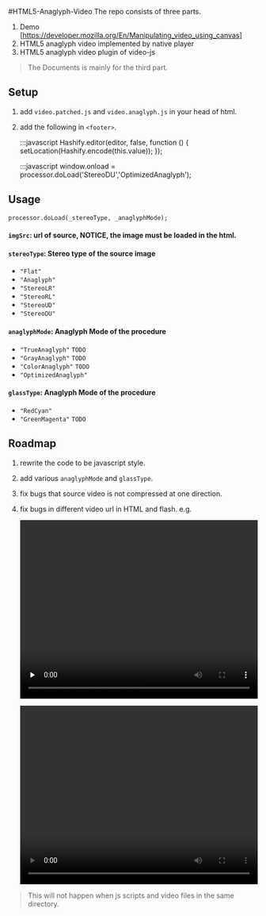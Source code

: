 #HTML5-Anaglyph-Video
The repo consists of three parts.

1. Demo [https://developer.mozilla.org/En/Manipulating_video_using_canvas]
2. HTML5 anaglyph video implemented by native player
3. HTML5 anaglyph video plugin of video-js


> The Documents is mainly for the third part.


## Setup
1. add `video.patched.js` and `video.anaglyph.js` in your head of html.
2. add the following in `<footer>`.

    :::javascript
    Hashify.editor(editor, false, function () {
      setLocation(Hashify.encode(this.value));
    });

    :::javascript
    window.onload = processor.doLoad('StereoDU','OptimizedAnaglyph');


## Usage

    processor.doLoad(_stereoType, _anaglyphMode);

#### `imgSrc`: url of source, **NOTICE**, the image must be loaded in the html.
#### `stereoType`: Stereo type of the source image
  * `"Flat"`
  * `"Anaglyph"`
  * `"StereoLR"`
  * `"StereoRL"`
  * `"StereoUD"`
  * `"StereoDU"`

#### `anaglyphMode`: Anaglyph Mode of the procedure
  * `"TrueAnaglyph"` `TODO`
  * `"GrayAnaglyph"` `TODO`
  * `"ColorAnaglyph"` `TODO`
  * `"OptimizedAnaglyph"` 

#### `glassType`: Anaglyph Mode of the procedure
  * `"RedCyan"`
  * `"GreenMagenta"` `TODO`

## Roadmap
1. rewrite the code to be javascript style.
2. add various `anaglyphMode` and `glassType`.
3. fix bugs that source video is not compressed at one direction.
4. fix bugs in different video url in HTML and flash.
e.g.

    <video id="videoDiv" class="video-js vjs-default-skin" controls preload="none" width="480" height="360"
      data-setup="{}">
      <source src="video/1.mp4" type='video/mp4'> </source> 
    </video>


    <video id="videoDiv" class="video-js vjs-default-skin" controls preload="none" width="480" height="360"
      data-setup="{}">
      <source src="../video/4.flv" type='video/flv'> </source> </source> 
    </video>

> This will not happen when js scripts and video files in the same directory.